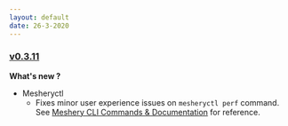 ```yaml
---
layout: default
date: 26-3-2020
---
```


### [v0.3.11](https://github.com/layer5io/meshery/releases/tag/v0.3.11)

**What's new ?**

- Mesheryctl
  - Fixes minor user experience issues on `mesheryctl perf` command. See [Meshery CLI Commands & Documentation](https://docs.google.com/document/d/1xRlFpElRmybJ3WacgPKXgCSiQ2poJl3iCCV1dAalf0k/edit#) for reference.

